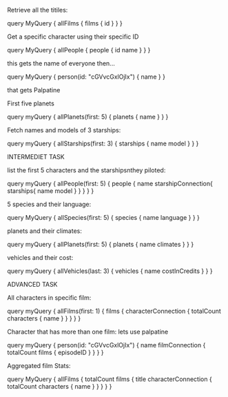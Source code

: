 Retrieve all the titiles: 

query MyQuery {
  allFilms {
    films {
      id
    }
  }
}

Get a specific character using their specific ID

query MyQuery {
  allPeople {
    people {
      id
      name
    }
  }
}

this gets the name of everyone then...

query MyQuery {
  person(id: "cGVvcGxlOjIx") {
    name
  }
}

that gets Palpatine 

First five planets

query myQuery {
  allPlanets(first: 5) {
    planets {
      name
    }
  }
}

Fetch names and models of 3 starships:

query myQuery {
  allStarships(first: 3) {
    starships {
      name
      model
    }
  }
}


INTERMEDIET TASK

list the first 5 characters and the starshipsnthey piloted:

query myQuery {
  allPeople(first: 5) {
    people {
      name 
      starshipConnection{
        starships{
          name
          model
        }
      }
    }
  }
}


5 species and their language:

query MyQuery {
  allSpecies(first: 5) {
    species {
      name
      language
    }
  }
}

planets and their climates:

query myQuery {
  allPlanets(first: 5) {
    planets {
      name
      climates
    }
  }
}

vehicles and their cost: 

query myQuery {
  allVehicles(last: 3) {
    vehicles {
      name
      costInCredits
    }
  }
}

ADVANCED TASK

All characters in specific film:

query myQuery {
  allFilms(first: 1) {
    films {
      characterConnection {
        totalCount
        characters {
          name
        }
      }
    }
  }
}


Character that has more than one film: 
lets use palpatine

query myQuery {
  person(id: "cGVvcGxlOjIx") {
    name
    filmConnection {
      totalCount
      films {
        episodeID
      }
    }
  }
}


Aggregated film Stats:

query MyQuery {
  allFilms {
    totalCount
    films {
      title
      characterConnection {
        totalCount
        characters {
          name
        }
      }
    }
  }
}



















